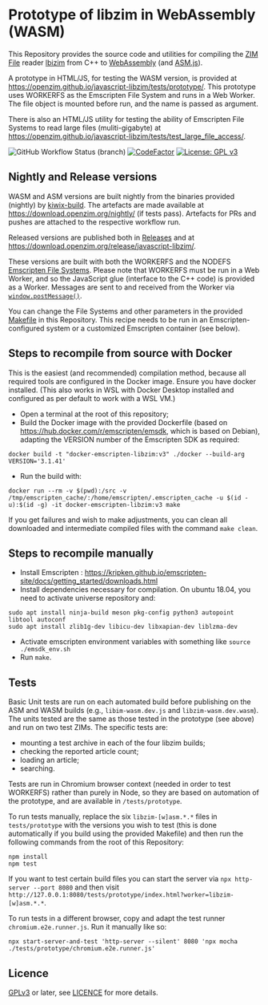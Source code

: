 # Prototype of libzim in WebAssembly (WASM)

This Repository provides the source code and utilities for compiling the [ZIM File](https://wiki.openzim.org/wiki/ZIM_file_format) reader
[lbizim](https://wiki.openzim.org/wiki/Libzim) from C++ to [WebAssembly](https://developer.mozilla.org/en-US/docs/WebAssembly)
(and [ASM.js](https://developer.mozilla.org/en-US/docs/Games/Tools/asm.js)).

A prototype in HTML/JS, for testing the WASM version, is provided at https://openzim.github.io/javascript-libzim/tests/prototype/. This
prototype uses WORKERFS as the Emscripten File System and runs in a Web Worker. The file object is mounted before run, and the name is
passed as argument.

There is also an HTML/JS utility for testing the ability of Emscripten File Systems to read large files (muliti-gigabyte) at
https://openzim.github.io/javascript-libzim/tests/test_large_file_access/.

![GitHub Workflow Status (branch)](https://img.shields.io/github/actions/workflow/status/openzim/javascript-libzim/build_libzim_wasm.yml?branch=main) [![CodeFactor](https://www.codefactor.io/repository/github/openzim/javascript-libzim/badge)](https://www.codefactor.io/repository/github/openzim/javascript-libzim)
[![License: GPL v3](https://img.shields.io/badge/License-GPLv3-blue.svg)](https://www.gnu.org/licenses/gpl-3.0)

## Nightly and Release versions

WASM and ASM versions are built nightly from the binaries provided (nightly) by [kiwix-build](https://github.com/kiwix/kiwix-build). The artefacts are
made available at https://download.openzim.org/nightly/ (if tests pass). Artefacts for PRs and pushes are attached to the respective workflow run.

Released versions are published both in [Releases](https://github.com/openzim/javascript-libzim/releases) and at https://download.openzim.org/release/javascript-libzim/.

These versions are built with both the WORKERFS and the NODEFS [Emscripten File Systems](https://emscripten.org/docs/api_reference/Filesystem-API.html).
Please note that WORKERFS must be run in a Web Worker, and so the JavaScript glue (interface to the C++ code) is provided as a Worker. Messages are sent
to and received from the Worker via [`window.postMessage()`](https://developer.mozilla.org/en-US/docs/Web/API/Window/postMessage).

You can change the File Systems and other parameters in the provided [Makefile](https://github.com/openzim/javascript-libzim/blob/main/Makefile) in
this Repository. This recipe needs to be run in an Emscripten-configured system or a customized Emscripten container (see below).

## Steps to recompile from source with Docker

This is the easiest (and recommended) compilation method, because all required tools are configured in the Docker image. Ensure you have docker
installed. (This also works in WSL with Docker Desktop installed and configured as per default to work with a WSL VM.)

* Open a terminal at the root of this repository;
* Build the Docker image with the provided Dockerfile (based on https://hub.docker.com/r/emscripten/emsdk, which is based on Debian), adapting the VERSION number of the Emscripten SDK as required:

```
docker build -t "docker-emscripten-libzim:v3" ./docker --build-arg VERSION='3.1.41'
```

* Run the build with:

```
docker run --rm -v $(pwd):/src -v /tmp/emscripten_cache/:/home/emscripten/.emscripten_cache -u $(id -u):$(id -g) -it docker-emscripten-libzim:v3 make
```

If you get failures and wish to make adjustments, you can clean all downloaded and intermediate compiled files with the command `make clean`.

## Steps to recompile manually

* Install Emscripten : https://kripken.github.io/emscripten-site/docs/getting_started/downloads.html
* Install dependencies necessary for compilation. On ubuntu 18.04, you need to activate universe repository and:

```
sudo apt install ninja-build meson pkg-config python3 autopoint libtool autoconf
sudo apt install zlib1g-dev libicu-dev libxapian-dev liblzma-dev
```

* Activate emscripten environment variables with something like `source ./emsdk_env.sh`
* Run `make`.

## Tests

Basic Unit tests are run on each automated build before publishing on the ASM and WASM builds (e.g., `libim-wasm.dev.js` and `libzim-wasm.dev.wasm`).
The units tested are the same as those tested in the prototype (see above) and run on two test ZIMs. The specific tests are:

* mounting a test archive in each of the four libzim builds;
* checking the reported article count;
* loading an article;
* searching.

Tests are run in Chromium browser context (needed in order to test WORKERFS) rather than purely in Node, so they are based on automation of the
prototype, and are available in `/tests/prototype`.

To run tests manually, replace the six `libzim-[w]asm.*.*` files in `tests/prototype` with the versions you wish to test (this is done automatically
if you build using the provided Makefile) and then run the following commands from the root of this Repository:

```
npm install
npm test
```

If you want to test certain build files you can start the server via `npx http-server --port 8080` and then visit `http://127.0.0.1:8080/tests/prototype/index.html?worker=libzim-[w]asm.*.*`.

To run tests in a different browser, copy and adapt the test runner `chromium.e2e.runner.js`. Run it manually like so:

`npx start-server-and-test 'http-server --silent' 8080 'npx mocha ./tests/prototype/chromium.e2e.runner.js'`

## Licence

[GPLv3](https://www.gnu.org/licenses/gpl-3.0) or later, see
[LICENCE](LICENSE) for more details.
